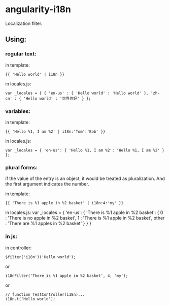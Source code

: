angularity-i18n
===============

Localization fliter.

Using:
-------

### regular text:
in template:

    {{ 'Hello world' | i18n }}

in locales.js:

    var _locales = { { 'en-us' : { 'Hello world' : 'Hello world' }, 'zh-cn' : { 'Hello world' : '世界你好' } };

### variables:
in template:

    {{ 'Hello %1, I am %2' | i18n:'Tom':'Bob' }}
    
in locales.js:

    var _locales = { 'en-us': { 'Hello %1, I am %2': 'Hello %1, I am %2' } };

### plural forms:

if the value of the entry is an object, it would be treated as pluralization. And the first argument indicates the number.

in template:

    {{ 'There is %1 apple in %2 basket' | i18n:4:'my' }}
    
in locales.js:
    var _locales = {
         'en-us': {
             'There is %1 apple in %2 basket': {
                0 :   'There is no apple in %2 basket',
                1 :   'There is %1 apple in %2 basket',
                other : 'There are %1 apples in %2 basket'
             }
         }
     }

### in js:
in controller:

    $filter('i18n')('Hello world');

or

    i18nFilter('There is %1 apple in %2 basket', 4, 'my');

or

	// function TestController(i18n)...
	i18n.t('Hello world');


